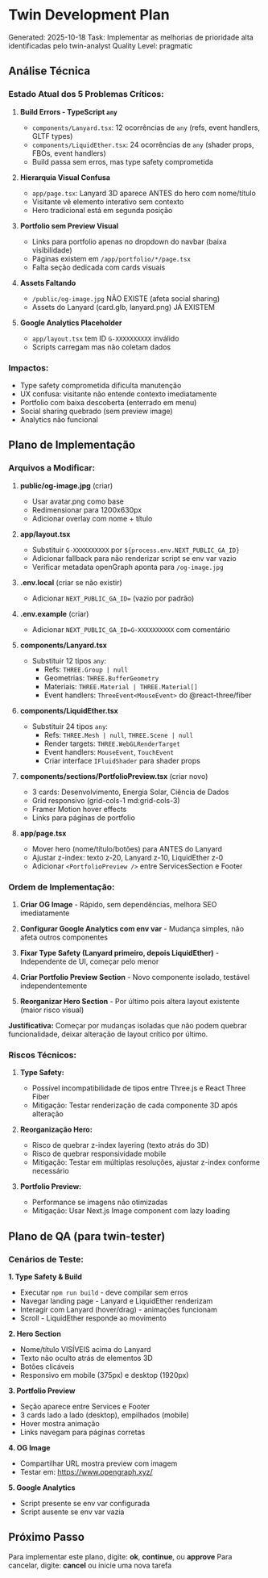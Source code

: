 # Twin Development Plan
Generated: 2025-10-18
Task: Implementar as melhorias de prioridade alta identificadas pelo twin-analyst
Quality Level: pragmatic

## Análise Técnica

### Estado Atual dos 5 Problemas Críticos:

1. **Build Errors - TypeScript `any`**
   - `components/Lanyard.tsx`: 12 ocorrências de `any` (refs, event handlers, GLTF types)
   - `components/LiquidEther.tsx`: 24 ocorrências de `any` (shader props, FBOs, event handlers)
   - Build passa sem erros, mas type safety comprometida

2. **Hierarquia Visual Confusa**
   - `app/page.tsx`: Lanyard 3D aparece ANTES do hero com nome/título
   - Visitante vê elemento interativo sem contexto
   - Hero tradicional está em segunda posição

3. **Portfolio sem Preview Visual**
   - Links para portfolio apenas no dropdown do navbar (baixa visibilidade)
   - Páginas existem em `/app/portfolio/*/page.tsx`
   - Falta seção dedicada com cards visuais

4. **Assets Faltando**
   - `/public/og-image.jpg` NÃO EXISTE (afeta social sharing)
   - Assets do Lanyard (card.glb, lanyard.png) JÁ EXISTEM

5. **Google Analytics Placeholder**
   - `app/layout.tsx` tem ID `G-XXXXXXXXXX` inválido
   - Scripts carregam mas não coletam dados

### Impactos:
- Type safety comprometida dificulta manutenção
- UX confusa: visitante não entende contexto imediatamente
- Portfolio com baixa descoberta (enterrado em menu)
- Social sharing quebrado (sem preview image)
- Analytics não funcional

## Plano de Implementação

### Arquivos a Modificar:

1. **public/og-image.jpg** (criar)
   - Usar avatar.png como base
   - Redimensionar para 1200x630px
   - Adicionar overlay com nome + título

2. **app/layout.tsx**
   - Substituir `G-XXXXXXXXXX` por `${process.env.NEXT_PUBLIC_GA_ID}`
   - Adicionar fallback para não renderizar script se env var vazio
   - Verificar metadata openGraph aponta para `/og-image.jpg`

3. **.env.local** (criar se não existir)
   - Adicionar `NEXT_PUBLIC_GA_ID=` (vazio por padrão)

4. **.env.example** (criar)
   - Adicionar `NEXT_PUBLIC_GA_ID=G-XXXXXXXXXX` com comentário

5. **components/Lanyard.tsx**
   - Substituir 12 tipos `any`:
     - Refs: `THREE.Group | null`
     - Geometrias: `THREE.BufferGeometry`
     - Materiais: `THREE.Material | THREE.Material[]`
     - Event handlers: `ThreeEvent<MouseEvent>` do @react-three/fiber

6. **components/LiquidEther.tsx**
   - Substituir 24 tipos `any`:
     - Refs: `THREE.Mesh | null`, `THREE.Scene | null`
     - Render targets: `THREE.WebGLRenderTarget`
     - Event handlers: `MouseEvent`, `TouchEvent`
     - Criar interface `IFluidShader` para shader props

7. **components/sections/PortfolioPreview.tsx** (criar novo)
   - 3 cards: Desenvolvimento, Energia Solar, Ciência de Dados
   - Grid responsivo (grid-cols-1 md:grid-cols-3)
   - Framer Motion hover effects
   - Links para páginas de portfolio

8. **app/page.tsx**
   - Mover hero (nome/título/botões) para ANTES do Lanyard
   - Ajustar z-index: texto z-20, Lanyard z-10, LiquidEther z-0
   - Adicionar `<PortfolioPreview />` entre ServicesSection e Footer

### Ordem de Implementação:

1. **Criar OG Image** - Rápido, sem dependências, melhora SEO imediatamente

2. **Configurar Google Analytics com env var** - Mudança simples, não afeta outros componentes

3. **Fixar Type Safety (Lanyard primeiro, depois LiquidEther)** - Independente de UI, começar pelo menor

4. **Criar Portfolio Preview Section** - Novo componente isolado, testável independentemente

5. **Reorganizar Hero Section** - Por último pois altera layout existente (maior risco visual)

**Justificativa:** Começar por mudanças isoladas que não podem quebrar funcionalidade, deixar alteração de layout crítico por último.

### Riscos Técnicos:

1. **Type Safety:**
   - Possível incompatibilidade de tipos entre Three.js e React Three Fiber
   - Mitigação: Testar renderização de cada componente 3D após alteração

2. **Reorganização Hero:**
   - Risco de quebrar z-index layering (texto atrás do 3D)
   - Risco de quebrar responsividade mobile
   - Mitigação: Testar em múltiplas resoluções, ajustar z-index conforme necessário

3. **Portfolio Preview:**
   - Performance se imagens não otimizadas
   - Mitigação: Usar Next.js Image component com lazy loading

## Plano de QA (para twin-tester)

### Cenários de Teste:

**1. Type Safety & Build**
- Executar `npm run build` - deve compilar sem erros
- Navegar landing page - Lanyard e LiquidEther renderizam
- Interagir com Lanyard (hover/drag) - animações funcionam
- Scroll - LiquidEther responde ao movimento

**2. Hero Section**
- Nome/título VISÍVEIS acima do Lanyard
- Texto não oculto atrás de elementos 3D
- Botões clicáveis
- Responsivo em mobile (375px) e desktop (1920px)

**3. Portfolio Preview**
- Seção aparece entre Services e Footer
- 3 cards lado a lado (desktop), empilhados (mobile)
- Hover mostra animação
- Links navegam para páginas corretas

**4. OG Image**
- Compartilhar URL mostra preview com imagem
- Testar em: https://www.opengraph.xyz/

**5. Google Analytics**
- Script presente se env var configurada
- Script ausente se env var vazia

## Próximo Passo

Para implementar este plano, digite: **ok**, **continue**, ou **approve**
Para cancelar, digite: **cancel** ou inicie uma nova tarefa
